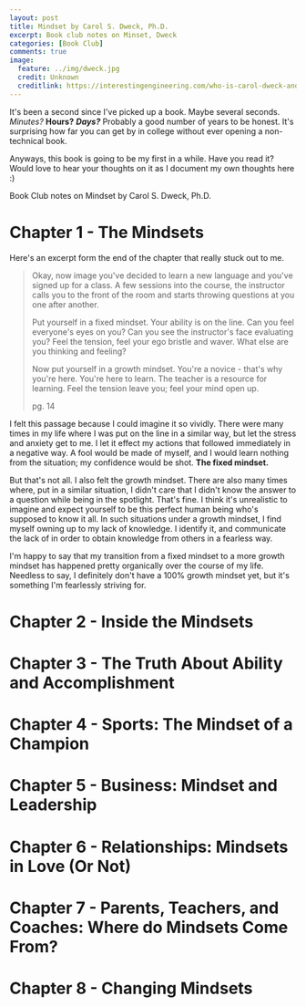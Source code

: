 ```yaml
---
layout: post
title: Mindset by Carol S. Dweck, Ph.D.
excerpt: Book club notes on Minset, Dweck
categories: [Book Club]
comments: true
image:
  feature: ../img/dweck.jpg
  credit: Unknown
  creditlink: https://interestingengineering.com/who-is-carol-dweck-and-why-is-she-famous
---
```


It's been a second since I've picked up a book. Maybe several seconds. _Minutes?_ **Hours?** _**Days?**_
Probably a good number of years to be honest. It's surprising how far you can
get by in college without ever opening a non-technical book.

Anyways, this book is going to be my first in a while. Have you read it? Would
love to hear your thoughts on it as I document my own thoughts here :)

Book Club notes on Mindset by Carol S. Dweck, Ph.D.

# Chapter 1 - The Mindsets
Here's an excerpt form the end of the chapter that really stuck out to me.

> Okay, now image you've decided to learn a new language and you've signed up for
> a class. A few sessions into the course, the instructor calls you to the front of
> the room and starts throwing questions at you one after another.
>
> Put yourself in a fixed mindset. Your ability is on the line. Can you feel everyone's
> eyes on you? Can you see the instructor's face evaluating you? Feel the tension,
> feel your ego bristle and waver. What else are you thinking and feeling?
>
> Now put yourself in a growth mindset. You're a novice - that's why you're here.
> You're here to learn. The teacher is a resource for learning. Feel the tension
> leave you; feel your mind open up.
>
> pg. 14

I felt this passage because I could imagine it so vividly. There were many times in
my life where I was put on the line in a similar way, but let the stress and anxiety
get to me. I let it effect my actions that followed immediately in a negative way.
A fool would be made of myself, and I would learn nothing from the situation; my
confidence would be shot. **The fixed mindset.**

But that's not all. I also felt the growth mindset. There are also many times where,
put in a similar situation, I didn't care that I didn't know the answer to a question while
being in the spotlight. That's fine. I think it's unrealistic to imagine and expect yourself
to be this perfect human being who's supposed to know it all. In such situations under
a growth mindset, I find myself owning up to my lack of knowledge. I identify it, and
communicate the lack of in order to obtain knowledge from others in a fearless way.

I'm happy to say that my transition from a fixed mindset to a more growth mindset
has happened pretty organically over the course of my life. Needless to say, I
definitely don't have a 100% growth mindset yet, but it's something I'm fearlessly
striving for.

# Chapter 2 - Inside the Mindsets
# Chapter 3 - The Truth About Ability and Accomplishment
# Chapter 4 - Sports: The Mindset of a Champion
# Chapter 5 - Business: Mindset and Leadership
# Chapter 6 - Relationships: Mindsets in Love (Or Not)
# Chapter 7 - Parents, Teachers, and Coaches: Where do Mindsets Come From?
# Chapter 8 - Changing Mindsets
